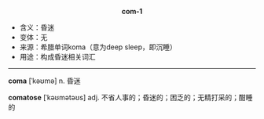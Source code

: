 
**<center>com-1</center>**

- <span class="definition">含义：昏迷</span>
- <span class="definition">变体：无</span>
- <span class="definition">来源：希腊单词koma（意为deep sleep，即沉睡）</span>
- <span class="definition">用途：构成昏迷相关词汇</span>


---


<span class="vocabulary">**coma**</span> [ˈkəʊmə] n. 昏迷

<span class="vocabulary">**comatose**</span> [ˈkəʊmətəʊs] adj. 不省人事的；昏迷的；困乏的；无精打采的；酣睡的
